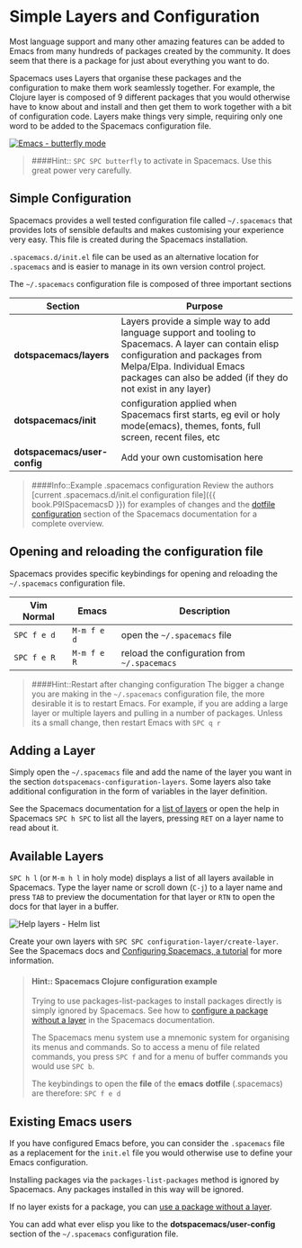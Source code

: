 # Simple Layers and Configuration

Most language support and many other amazing features can be added to Emacs from many hundreds of packages created by the community. It does seem that there is a package for just about everything you want to do.

Spacemacs uses Layers that organise these packages and the configuration to make them work seamlessly together.  For example, the Clojure layer is composed of 9 different packages that you would otherwise have to know about and install and then get them to work together with a bit of configuration code.  Layers make things very simple, requiring only one word to be added to the Spacemacs configuration file.


[![Emacs - butterfly mode](https://imgs.xkcd.com/comics/real_programmers.png)](https://imgs.xkcd.com/comics/real_programmers.png)

> ####Hint::
> `SPC SPC butterfly` to activate in Spacemacs.  Use this great power very carefully.


## Simple Configuration

Spacemacs provides a well tested configuration file called `~/.spacemacs` that provides lots of sensible defaults and makes customising your experience very easy.  This file is created during the Spacemacs installation.

`.spacemacs.d/init.el` file can be used as an alternative location for `.spacemacs` and is easier to manage in its own version control project.

The `~/.spacemacs` configuration file is composed of three important sections

| Section                      | Purpose                                                                                                                                                                                                           |
|------------------------------|-------------------------------------------------------------------------------------------------------------------------------------------------------------------------------------------------------------------|
| **dotspacemacs/layers**      | Layers provide a simple way to add language support and tooling to Spacemacs.  A layer can contain elisp configuration and packages from Melpa/Elpa.  Individual Emacs packages can also be added (if they do not exist in any layer) |
| **dotspacemacs/init**        | configuration applied when Spacemacs first starts, eg evil or holy mode(emacs), themes, fonts, full screen, recent files, etc                                                                                     |
| **dotspacemacs/user-config** | Add your own customisation here                                                                                                                                                                                   |

> ####Info::Example .spacemacs configuration
> Review the authors [current .spacemacs.d/init.el configuration file]({{ book.P9ISpacemacsD }}) for examples of changes and the [dotfile configuration](http://spacemacs.org/doc/DOCUMENTATION.html#dotfile-configuration) section of the Spacemacs documentation for a complete overview.


## Opening and reloading the configuration file

Spacemacs provides specific keybindings for opening and reloading the `~/.spacemacs` configuration file.

| Vim Normal  | Emacs       | Description                                  |
|-------------|-------------|----------------------------------------------|
| `SPC f e d` | `M-m f e d` | open the `~/.spacemacs` file                 |
| `SPC f e R` | `M-m f e R` | reload the configuration from `~/.spacemacs` |

> ####Hint::Restart after changing configuration
> The bigger a change you are making in the `~/.spacemacs` configuration file, the more desirable it is to restart Emacs.  For example, if you are adding a large layer or multiple layers and pulling in a number of packages.
> Unless its a small change, then restart Emacs with `SPC q r`
>

## Adding a Layer

Simply open the `~/.spacemacs` file and add the name of the layer you want in the section `dotspacemacs-configuration-layers`.  Some layers also take additional configuration in the form of variables in the layer definition.

See the Spacemacs documentation for a [list of layers](http://spacemacs.org/layers/LAYERS.html) or open the help in Spacemacs `SPC h SPC` to list all the layers, pressing `RET` on a layer name to read about it.


## Available Layers
`SPC h l` (or `M-m h l` in holy mode) displays a list of all layers available in Spacemacs.  Type the layer name or scroll down (`C-j`) to a layer name and press `TAB` to preview the documentation for that layer or `RTN` to open the docs for that layer in a buffer.

![Help layers - Helm list](https://raw.githubusercontent.com/practicalli/graphic-design/live/spacemacs/screenshots/spacemacs-help-layers-list.png)

Create your own layers with `SPC SPC configuration-layer/create-layer`.  See the Spacemacs docs and [Configuring Spacemacs, a tutorial](http://thume.ca/howto/2015/03/07/configuring-spacemacs-a-tutorial/) for more information.


> #### Hint:: Spacemacs Clojure configuration example
> Trying to use packages-list-packages to install packages directly is simply ignored by Spacemacs.  See how to [configure a package without a layer](http://spacemacs.org/doc/DOCUMENTATION.html#without-a-layer) in the Spacemacs documentation.
>
> The Spacemacs menu system use a mnemonic system for organising its menus and commands.  So to access a menu of file related commands, you press `SPC f` and for a menu of buffer commands you would use `SPC b`.
>
> The keybindings to open the **file** of the **emacs** **dotfile** (.spacemacs) are therefore: `SPC f e d`


## Existing Emacs users
If you have configured Emacs before, you can consider the `.spacemacs` file as a replacement for the `init.el` file you would otherwise use to define your Emacs configuration.

Installing packages via the `packages-list-packages` method is ignored by Spacemacs.  Any packages installed in this way will be ignored.

If no layer exists for a package, you can [use a package without a layer](http://spacemacs.org/doc/DOCUMENTATION.html#without-a-layer).

You can add what ever elisp you like to the **dotspacemacs/user-config** section of the `~/.spacemacs` configuration file.
